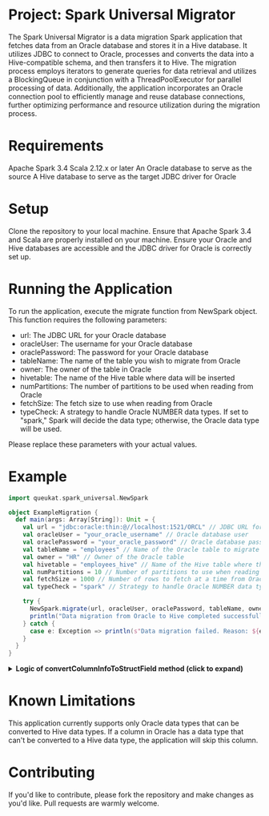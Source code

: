 # Project: Spark Universal Migrator

The Spark Universal Migrator is a data migration Spark application that fetches data from an Oracle database and stores it in a Hive database. It utilizes JDBC to connect to Oracle, processes and converts the data into a Hive-compatible schema, and then transfers it to Hive. The migration process employs iterators to generate queries for data retrieval and utilizes a BlockingQueue in conjunction with a ThreadPoolExecutor for parallel processing of data. Additionally, the application incorporates an Oracle connection pool to efficiently manage and reuse database connections, further optimizing performance and resource utilization during the migration process.

# Requirements

Apache Spark 3.4
Scala 2.12.x or later
An Oracle database to serve as the source
A Hive database to serve as the target
JDBC driver for Oracle

# Setup

Clone the repository to your local machine.
Ensure that Apache Spark 3.4 and Scala are properly installed on your machine.
Ensure your Oracle and Hive databases are accessible and the JDBC driver for Oracle is correctly set up.

# Running the Application

To run the application, execute the migrate function from NewSpark object. This function requires the following parameters:

- url: The JDBC URL for your Oracle database
- oracleUser: The username for your Oracle database
- oraclePassword: The password for your Oracle database
- tableName: The name of the table you wish to migrate from Oracle
- owner: The owner of the table in Oracle
- hivetable: The name of the Hive table where data will be inserted
- numPartitions: The number of partitions to be used when reading from Oracle
- fetchSize: The fetch size to use when reading from Oracle
- typeCheck: A strategy to handle Oracle NUMBER data types. If set to "spark," Spark will decide the data type; otherwise, the Oracle data type will be used.

Please replace these parameters with your actual values.

# Example

```scala
import queukat.spark_universal.NewSpark

object ExampleMigration {
  def main(args: Array[String]): Unit = {
    val url = "jdbc:oracle:thin:@//localhost:1521/ORCL" // JDBC URL for Oracle
    val oracleUser = "your_oracle_username" // Oracle database user
    val oraclePassword = "your_oracle_password" // Oracle database password
    val tableName = "employees" // Name of the Oracle table to migrate
    val owner = "HR" // Owner of the Oracle table
    val hivetable = "employees_hive" // Name of the Hive table where the data will be written
    val numPartitions = 10 // Number of partitions to use when reading the Oracle data into a DataFrame
    val fetchSize = 1000 // Number of rows to fetch at a time from Oracle
    val typeCheck = "spark" // Strategy to handle Oracle NUMBER data types (spark or oracle)

    try {
      NewSpark.migrate(url, oracleUser, oraclePassword, tableName, owner, hivetable, numPartitions, fetchSize, typeCheck)
      println("Data migration from Oracle to Hive completed successfully.")
    } catch {
      case e: Exception => println(s"Data migration failed. Reason: ${e.getMessage}")
    }
  }
}

```

<details>
  <summary><strong>Logic of convertColumnInfoToStructField method (click to expand)</strong></summary>

The convertColumnInfoToStructField method performs the conversion of a ColumnInfo object into a StructField, which represents a column in the Spark schema. This conversion takes into account the differences between Oracle and Spark data types and handles special cases related to numeric values that may be large for Oracle but not supported by Spark.


Parameters:

info: A ColumnInfo object representing column information in the Oracle schema.
Conversion Logic:

1. The method first determines the Spark data type corresponding to the Oracle data type based on the value of the dataType property in the ColumnInfo object.
2. It then creates a Metadata object that will be used for additional settings of the StructField, if necessary.
3. Depending on the dataType, the method performs the following actions:
   - For "VARCHAR2" data type: Sets the data type to StringType with empty metadata.
   - For "DATE" data type: Sets the data type to TimestampType with empty metadata.
   - For "NUMBER" data type:
     - If typeCheck is "skip": Calculates the precision and scale of the number and sets the data type to DecimalType with these values and empty metadata.
     - If typeCheck is "oracle": If the precision and scale of the number are not defined (null), the method executes additional queries to the Oracle database to determine the maximum number of digits to the left and right of the decimal point. If the sum of these values is greater than 38, it sets the data type to StringType; otherwise, it sets the data type to DecimalType with the determined precision and scale and empty metadata.
     - If typeCheck is "spark": If the precision and scale of the number are not defined (null), the method adds a special key "toAnalyze" to the metadata with the value "true", indicating that the schema should be analyzed and converted later. Otherwise, it sets the data type to DecimalType with the determined precision and scale and empty metadata.
     - For any other value of typeCheck, an exception is thrown as the value is invalid.
   - For "FLOAT" data type: Sets the data type to FloatType with empty metadata.
   - For "DOUBLE" data type: Sets the data type to DoubleType with empty metadata.
   - For "INT" data type: Sets the data type to IntegerType with empty metadata.
   - For "BOOLEAN" data type: Sets the data type to BooleanType with empty metadata.
   
The method handles various cases to ensure the correct conversion of data types from Oracle to Spark.

</details>

# Known Limitations
This application currently supports only Oracle data types that can be converted to Hive data types. If a column in Oracle has a data type that can't be converted to a Hive data type, the application will skip this column.

# Contributing
If you'd like to contribute, please fork the repository and make changes as you'd like. Pull requests are warmly welcome.
